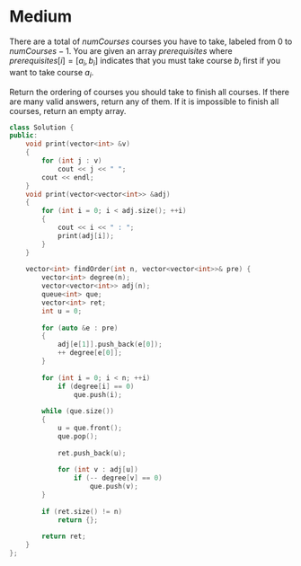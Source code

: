 # Medium

There are a total of $numCourses$ courses you have to take, labeled from $0$ to $numCourses - 1$. You are given an array $prerequisites$ where $prerequisites[i] = [a_i, b_i]$ indicates that you must take course $b_i$ first if you want to take course $a_i$.

Return the ordering of courses you should take to finish all courses. If there are many valid answers, return any of them. If it is impossible to finish all courses, return an empty array.

```cpp
class Solution {
public:
    void print(vector<int> &v)
    {
        for (int j : v)
            cout << j << " ";
        cout << endl;
    }
    void print(vector<vector<int>> &adj)
    {
        for (int i = 0; i < adj.size(); ++i)
        {
            cout << i << " : ";
            print(adj[i]);
        }
    }
    
    vector<int> findOrder(int n, vector<vector<int>>& pre) {
        vector<int> degree(n);
        vector<vector<int>> adj(n);
        queue<int> que;
        vector<int> ret;
        int u = 0;
        
        for (auto &e : pre)
        {
            adj[e[1]].push_back(e[0]);
            ++ degree[e[0]];
        }
        
        for (int i = 0; i < n; ++i)
            if (degree[i] == 0)
                que.push(i);
        
        while (que.size())
        {
            u = que.front();
            que.pop();
            
            ret.push_back(u);
            
            for (int v : adj[u])
                if (-- degree[v] == 0)
                    que.push(v);
        }
        
        if (ret.size() != n)
            return {};
        
        return ret;
    }
};
```
